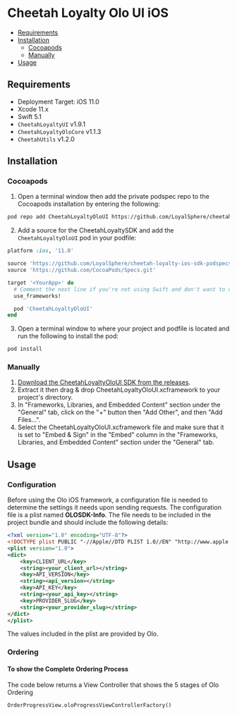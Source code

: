 # Cheetah Loyalty Olo UI iOS

- [Requirements](#requirements)
- [Installation](#installation)
	* [Cocoapods](#cocoapods)
	* [Manually](#manually)
- [Usage](#usage)

## Requirements
* Deployment Target: iOS 11.0
* Xcode 11.x
* Swift 5.1
* `CheetahLoyaltyUI` v1.9.1
* `CheetahLoyaltyOloCore` v1.1.3
* `CheetahUtils` v1.2.0

## Installation

### Cocoapods

1. Open a terminal window then add the private podspec repo to the Cocoapods installation by entering the following:

```sh
pod repo add CheetahLoyaltyOloUI https://github.com/LoyalSphere/cheetah-loyalty-ios-sdk-podspecs.git
```

2. Add a source for the CheetahLoyaltySDK and add the `CheetahLoyaltyOloUI` pod in your podfile:

```ruby
platform :ios, '11.0'

source 'https://github.com/LoyalSphere/cheetah-loyalty-ios-sdk-podspecs.git'
source 'https://github.com/CocoaPods/Specs.git'

target '<YourApp>' do
  # Comment the next line if you're not using Swift and don't want to use dynamic frameworks
  use_frameworks!

  pod 'CheetahLoyaltyOloUI'
end
```

3. Open a terminal window to where your project and podfile is located and run the following to install the pod:

```sh
pod install
```

### Manually

1. [Download the CheetahLoyaltyOloUI SDK from the releases](https://github.com/LoyalSphere/cheetah-loyalty-ios-sdk/releases).
2. Extract it then drag & drop CheetahLoyaltyOloUI.xcframework to your project's directory.
3. In "Frameworks, Libraries, and Embedded Content" section under the "General" tab, click on the "+" button then "Add Other", and then "Add Files...".
4. Select the CheetahLoyaltyOloUI.xcframework file and make sure that it is set to "Embed & Sign" in the "Embed" column in the "Frameworks, Libraries, and Embedded Content" section under the "General" tab.

## Usage

### Configuration
Before using the Olo iOS framework, a configuration file is needed to determine the settings it needs upon sending requests. The configuration file is a plist named **OLOSDK-Info**. The file needs to be included in the project bundle and should include the following details:

```xml
<?xml version="1.0" encoding="UTF-8"?>
<!DOCTYPE plist PUBLIC "-//Apple//DTD PLIST 1.0//EN" "http://www.apple.com/DTDs/PropertyList-1.0.dtd">
<plist version="1.0">
<dict>
	<key>CLIENT_URL</key>
	<string><your_client_url></string>
	<key>API_VERSION</key>
	<string><api_version></string>
	<key>API_KEY</key>
	<string><your_api_key></string>
	<key>PROVIDER_SLUG</key>
	<string><your_provider_slug></string>
</dict>
</plist>
```

The values included in the plist are provided by Olo.

### Ordering

#### To show the Complete Ordering Process
The code below returns a View Controller that shows the 5 stages of Olo Ordering

```
OrderProgressView.oloProgressViewControllerFactory()
```
